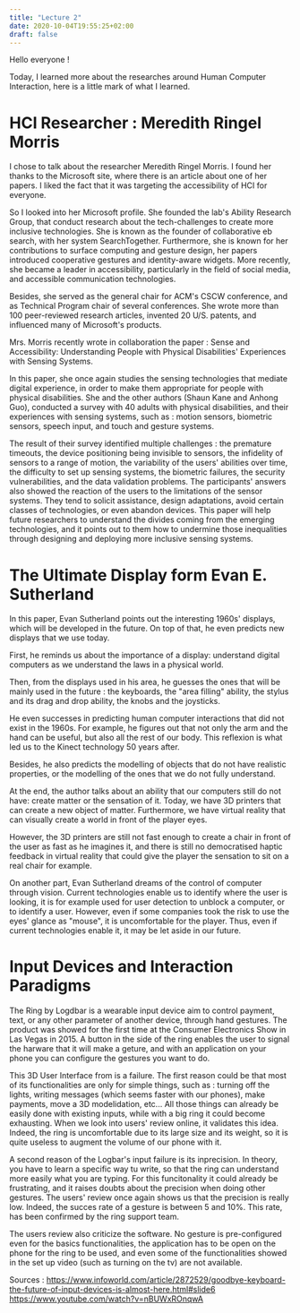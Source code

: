 ```yaml
---
title: "Lecture 2"
date: 2020-10-04T19:55:25+02:00
draft: false
---
```


Hello everyone !

Today, I learned more about the researches around Human Computer Interaction, here is a little mark of what I learned.

# HCI Researcher : Meredith Ringel Morris

I chose to talk about the researcher Meredith Ringel Morris. 
I found her thanks to the Microsoft site, where there is an article about one of her papers. 
I liked the fact that it was targeting the accessibility of HCI for everyone.

So I looked into her Microsoft profile.
She founded the lab's Ability Research Group, that conduct research about the tech-challenges to create more inclusive technologies. 
She is known as the founder of collaborative eb search, with her system SearchTogether.
Furthermore, she is known for her contributions to surface computing and gesture design, her papers introduced cooperative gestures and identity-aware widgets. 
More recently, she became a leader in accessibility, particularly in the field of social media, and accessible communication technologies.


Besides, she served as the general chair for ACM's CSCW conference, and as Technical Program chair of several conferences.
She wrote more than 100 peer-reviewed research articles, invented 20 U/S. patents, and influenced many of Microsoft's products.


Mrs. Morris recently wrote in collaboration the paper : Sense and Accessibility: Understanding People with Physical Disabilities' Experiences with Sensing Systems.

In this paper, she once again studies the sensing technologies that mediate digital experience, in order to make them appropriate for people with physical disabilities.
She and the other authors (Shaun Kane and Anhong Guo), conducted a survey with 40 adults with physical disabilities, and their experiences with sensing systems, such as : motion sensors, biometric sensors, speech input, and touch and gesture systems.

The result of their survey identified multiple challenges : the premature timeouts, the device positioning being invisible to sensors, the infidelity of sensors to a range of motion, the variability of the users' abilities over time, the difficulty to set up sensing systems, the biometric failures, the security vulnerabilities, and the data validation problems.
The participants' answers also showed the reaction of the users to the limitations of the sensor systems.
They tend to solicit assistance, design adaptations, avoid certain classes of technologies, or even abandon devices.
This paper will help future researchers to understand the divides coming from the emerging technologies, and it points out to them how to undermine those inequalities through designing and deploying more inclusive sensing systems.


# The Ultimate Display form Evan E. Sutherland

In this paper, Evan Sutherland points out the interesting 1960s' displays, which will be developed in the future. On top of that, he even predicts new displays that we use today. 

First, he reminds us about the importance of a display: understand digital computers as we understand the laws in a physical world. 

Then, from the displays used in his area, he guesses the ones that will be mainly used in the future : the keyboards, the "area filling" ability, the stylus and its drag and drop ability, the knobs and the joysticks.

He even successes in predicting human computer interactions that did not exist in the 1960s. For example, he figures out that not only the arm and the hand can be useful, but also all the rest of our body. This reflexion is what led us to the Kinect technology 50 years after.

Besides, he also predicts the modelling of objects that do not have realistic properties, or the modelling of the ones that we do not fully understand. 

At the end, the author talks about an ability that our computers still do not have: create matter or the sensation of it. Today, we have 3D printers that can create a new object of matter. Furthermore, we have virtual reality that can visually create a world in front of the player eyes. 

However, the 3D printers are still not fast enough to create a chair in front of the user as fast as he imagines it, and there is still no democratised haptic feedback in virtual reality that could give the player the sensation to sit on a real chair for example.

On another part, Evan Sutherland dreams of the control of computer through vision. Current technologies enable us to identify where the user is looking, it is for example used for user detection to unblock a computer, or to identify a user. However, even if some companies took the risk to use the eyes' glance as "mouse", it is uncomfortable for the player. Thus, even if current technologies enable it, it may be let aside in our future.



# Input Devices and Interaction Paradigms

The Ring by Logdbar is a wearable input device aim to control payment, text, or any other parameter of another device, through hand gestures. The product was showed for the first time at the Consumer Electronics Show in Las Vegas in 2015.
A button in the side of the ring enables the user to signal the harware that it will make a geture, and with an application on your phone you can configure the gestures you want to do. 

This 3D User Interface from is a failure. The first reason could be that most of its functionalities are only for simple things, such as : turning off the lights, writing messages (which seems faster with our phones), make payments, move a 3D modelidation, etc...
All those things can already be easily done with existing inputs, while with a big ring it could become exhausting. 
When we look into users' review online, it validates this idea. Indeed, the ring is uncomfortable due to its large size and its weight, so it is quite useless to augment the volume of our phone with it.

A second reason of the Logbar's input failure is its inprecision. In theory, you have to learn a specific way tu write, so that the ring can understand more easily what you are typing.
For this funcitonality it could already be frustrating, and it raises doubts about the precision when doing other gestures. 
The users' review once again shows us that the precision is really low. Indeed, the succes rate of a gesture is between 5 and 10%. This rate, has been confirmed by the ring support team. 

The users review also criticize the software. No gesture is pre-configured even for the basics functionalities, the application has to be open on the phone for the ring to be used, and even some of the functionalities showed in the set up video (such as turning on the tv) are not available.


Sources : 
https://www.infoworld.com/article/2872529/goodbye-keyboard-the-future-of-input-devices-is-almost-here.html#slide6
https://www.youtube.com/watch?v=nBUWxROnqwA
